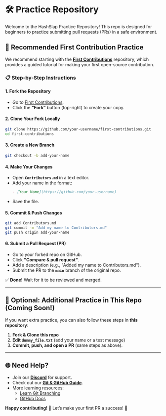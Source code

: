 # 🛠 Practice Repository  

Welcome to the HashSlap Practice Repository! This repo is designed for beginners to practice submitting pull requests (PRs) in a safe environment.  

## 🌟 Recommended First Contribution Practice  

We recommend starting with the **[First Contributions](https://github.com/HashSlap-Summer-of-Code/first-contributions)** repository, which provides a guided tutorial for making your first open-source contribution.  

### 📋 Step-by-Step Instructions  

#### **1. Fork the Repository**  
- Go to [First Contributions](https://github.com/HashSlap-Summer-of-Code/first-contributions).  
- Click the **"Fork"** button (top-right) to create your copy.  

#### **2. Clone Your Fork Locally**  
```bash
git clone https://github.com/your-username/first-contributions.git
cd first-contributions
```  

#### **3. Create a New Branch**  
```bash
git checkout -b add-your-name
```  

#### **4. Make Your Changes**  
- Open **`Contributors.md`** in a text editor.  
- Add your name in the format:  
  ```markdown
  - [Your Name](https://github.com/your-username)
  ```  
- Save the file.  

#### **5. Commit & Push Changes**  
```bash
git add Contributors.md
git commit -m "Add my name to Contributors.md"
git push origin add-your-name
```  

#### **6. Submit a Pull Request (PR)**  
- Go to your forked repo on GitHub.  
- Click **"Compare & pull request"**.  
- Add a description (e.g., "Added my name to Contributors.md").  
- Submit the PR to the **`main`** branch of the original repo.  

✅ **Done!** Wait for it to be reviewed and merged.  

---

## 🚀 Optional: Additional Practice in This Repo (Coming Soon!)
If you want extra practice, you can also follow these steps in **this repository**:  

1. **Fork & Clone this repo**  
2. **Edit `dummy_file.txt`** (add your name or a test message)  
3. **Commit, push, and open a PR** (same steps as above).  

---

## 🌐 Need Help?  
- Join our **[Discord](https://discord.gg/hashslap)** for support.  
- Check out our **[Git & GitHub Guide](../docs/02_git_github_guide.md)**.  
- More learning resources:  
  - [Learn Git Branching](https://learngitbranching.js.org/)  
  - [GitHub Docs](https://docs.github.com/en/get-started)  

**Happy contributing! 🎉** Let’s make your first PR a success! 🚀
